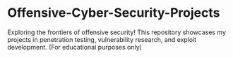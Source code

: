 # Offensive-Cyber-Security-Projects
 Exploring the frontiers of offensive security! This repository showcases my projects in penetration testing, vulnerability research, and exploit development. (For educational purposes only)
